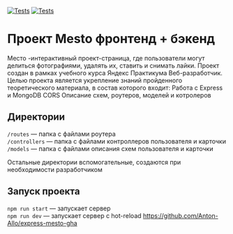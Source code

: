[![Tests](../../actions/workflows/tests-13-sprint.yml/badge.svg)](../../actions/workflows/tests-13-sprint.yml) [![Tests](../../actions/workflows/tests-14-sprint.yml/badge.svg)](../../actions/workflows/tests-14-sprint.yml)
# Проект Mesto фронтенд + бэкенд
Место -интерактивный проект-страница, где пользователи могут делиться фотографиями, удалять их, ставить и снимать лайки.
Проект создан в рамках учебного курса Яндекс Практикума Веб-разработчик.
Целью проекта является укрепление знаний пройденного теоретического материала, в состав которого входит: 
Работа с Express и MongoDB
CORS
Описание схем, роутеров, моделей и котролеров

## Директории

`/routes` — папка с файлами роутера  
`/controllers` — папка с файлами контроллеров пользователя и карточки   
`/models` — папка с файлами описания схем пользователя и карточки  
  
Остальные директории вспомогательные, создаются при необходимости разработчиком

## Запуск проекта

`npm run start` — запускает сервер   
`npm run dev` — запускает сервер с hot-reload
https://github.com/Anton-Allo/express-mesto-gha
